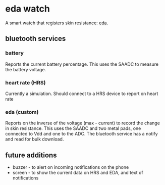 # eda watch
A smart watch that registers skin resistance: [eda](https://en.wikipedia.org/wiki/Electrodermal_activity).

## bluetooth services
### battery
Reports the current battery percentage. This uses the SAADC to measure the battery voltage.

### heart rate (HRS)
Currently a simulation. Should connect to a HRS device to report on heart rate

### eda (custom)
Reports on the inverse of the voltage (max - current) to record the change in skin resistance. This uses the SAADC and two metal pads, one connected to Vdd and one to the ADC. The bluetooth service has a notify and read for bulk download.

## future additions
 * buzzer - to alert on incoming notifications on the phone
 * screen - to show the current data on HRS and EDA, and text of notifications
